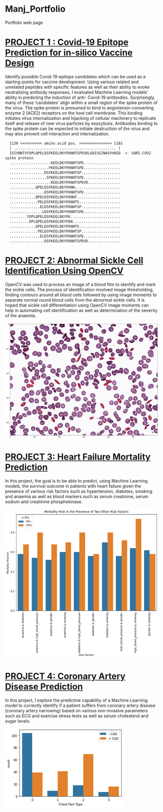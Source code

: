 # Manj_Portfolio
Portfolio web page
# [PROJECT 1 : Covid-19 Epitope Prediction for in-silico Vaccine Design](https://github.com/ManjWeerapura/python_projects/blob/main/Covid19_epitope_prediction_for_vaccine_development/Covid19_antibody_prediction.ipynb)
Identify possible Covid-19 epitope candidates which can be used as a starting points for vaccine development. Using various related and unrelated peptides with specific features as well as their ability to evoke neutralizing antibody responses, I evaluated Machine Learning models’ ability in predicting the induction of anti- Covid-19 antibodies.  Surprisingly, many of these ‘candidates’ align within a small region of the spike protein of the virus. The spike protein is presumed to bind to angiotensin-converting enzyme 2 (ACE2) receptors on the host cell membrane. This binding initiates virus internalization and hijacking of cellular machinery to replicate itself and release of new virus particles by exocytosis.  Antibodies binding to the spike protein can be expected to initiate destruction of the virus and may also prevent cell interaction and internalization.

      1130 <<<<<<<<<< amino acid pos. >>>>>>>>>>>>>>> 1181
      | ............................................... |
      IGIVNNTVYDPLQPELDSFKEELDKYFKNHTSPDVDLGDISGINASVVNIQ  <- SARS-COV2 spike protein
      ...................KEELDKYFKNHTSPD.................
      ..................FKEELDKYFKNHTSPD.................
      ................DSFKEELDKYFKNHTSP..................
      .................SFKEELDKYFKNHTSPD.................
      ...................KEELDKYFKNHTSPDVD...............
      ............QPELDSFKEELDKYFKNH.....................
      ................DSFKEELDKYFKNHTSPD.................
      ............QPELDSFKEELDKYFKNHT....................
      .............PELDSFKEELDKYFKNHTS...................
      ..............ELDSFKEELDKYFKNHTSP..................
      ...............LDSFKEELDKYFKNHTSPD.................
      ........YDPLQPELDSFKEELDKYFK.......................
      .........DPLQPELDSFKEELDKYFKN......................
      ............QPELDSFKEELDKYFKNHTS...................
      .............PELDSFKEELDKYFKNHTSP..................
      ..............ELDSFKEELDKYFKNHTSPD.................
      ................DSFKEELDKYFKNHTSPDVD...............

# [PROJECT 2: Abnormal Sickle Cell Identification Using OpenCV](https://github.com/ManjWeerapura/python_projects/blob/main/OpenCV_Sickle_cell_identification/sickle_cell_identification.ipynb)
OpenCV was used to process an image of a blood film to identify and mark the sickle cells. The process of identification involved image thresholding, finding
contours around all blood cells followed by using image moments to separate normal round blood cells from the abnormal sickle cells. It is hoped that sickle cell differentiation 
using OpenCV image moments can help in automating cell identification as well as determination of the severity of the anaemia.

![](https://github.com/ManjWeerapura/Manj_Portfolio/blob/main/sickle_cell_rs.png)

# [PROJECT 3: Heart Failure Mortality Prediction](https://github.com/ManjWeerapura/python_projects/blob/main/Heart_Failure_Mortality_Prediction/heart-failure-mortality-predictions.ipynb)
In this project, the goal is to be able to predict, using Machine Learning models, the survival outcome in patients with heart failure given the presence of various risk factors such as hypertension, diabetes, smoking and anaemia as well as blood markers such as serum creatinine, serum sodium and creatinine phosphokinase.

![](https://github.com/ManjWeerapura/Manj_Portfolio/blob/main/HF_mortality_risk.png?raw=true)

# [PROJECT 4: Coronary Artery Disease Prediction](https://github.com/ManjWeerapura/python_projects/blob/main/Coronary_Artery_Disease_Prediction/Heart_Disease_data_read.ipynb)
In this project, I explore the predictive capability of a Machine Learning model to correctly identify if a patient suffers from coronary artery disease (coronary artery narrowing) based on various non-invasive parameters such as ECG and exercise stress tests  as well as serum cholesterol and sugar levels.

![](https://github.com/ManjWeerapura/Manj_Portfolio/blob/main/Chest_pain_type.png?raw=true)
